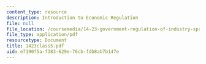 ```yaml
---
content_type: resource
description: Introduction to Economic Regulation
file: null
file_location: /coursemedia/14-23-government-regulation-of-industry-spring-2003/e7190f5af383629e76cbfdb8ab7b147e_1423class5.pdf
file_type: application/pdf
resourcetype: Document
title: 1423class5.pdf
uid: e7190f5a-f383-629e-76cb-fdb8ab7b147e
---
```

